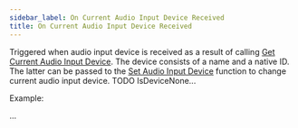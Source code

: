```yaml
---
sidebar_label: On Current Audio Input Device Received
title: On Current Audio Input Device Received
---
```

Triggered when audio input device is received as a result of calling [Get Current Audio Input Device](../Functions/get-current-audio-input-device). The device consists of a name and a native ID. The latter can be passed to the [Set Audio Input Device](../Functions/set-audio-input-device) function to change current audio input device.
TODO IsDeviceNone...

Example:

...
